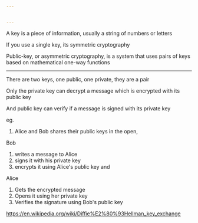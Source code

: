 ```yaml
---


---
```


A key is a piece of information, usually a string of numbers or letters

If you use a single key, its symmetric cryptography

Public-key, or asymmetric cryptography, is a system that uses pairs of keys based on mathematical one-way functions 

---

There are two keys, one public, one private, they are a pair 

Only the private key can decrypt a message which is encrypted with its public key 

And public key can verify if a message is signed with its private key 

eg.

1. Alice and Bob shares their public keys in the open, 

Bob 
1. writes a message to Alice
2. signs it with his private key
3. encrypts it using Alice's public key and 

Alice 
1. Gets the encrypted message
2. Opens it using her private key 
3. Verifies the signature using Bob's public key 


<https://en.wikipedia.org/wiki/Diffie%E2%80%93Hellman_key_exchange>
